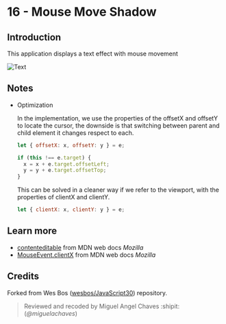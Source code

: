 # 16 - Mouse Move Shadow
## Introduction
This application displays a text effect with mouse movement

![Text](https://res.cloudinary.com/saaec/image/upload/v1611010178/text_xvxyce.jpg)

## Notes
* Optimization

    In the implementation, we use the properties of the offsetX and offsetY to locate the cursor, the downside is that switching between parent and child element it changes respect to each.

    ```javascript
    let { offsetX: x, offsetY: y } = e;

    if (this !== e.target) {
      x = x + e.target.offsetLeft;
      y = y + e.target.offsetTop;
    }
    ```
    This can be solved in a cleaner way if we refer to the viewport, with the properties of clientX and clientY.

    ```javascript
    let { clientX: x, clientY: y } = e;
    ```

## Learn more
* [contenteditable](https://developer.mozilla.org/es/docs/Web/HTML/Atributos_Globales/contenteditable) from MDN web docs *Mozilla*
* [MouseEvent.clientX](https://developer.mozilla.org/en-US/docs/Web/API/MouseEvent/clientX) from MDN web docs *Mozilla*

## Credits
Forked from Wes Bos ([wesbos/JavaScript30](https://github.com/wesbos/JavaScript30)) repository.
> Reviewed and recoded by Miguel Angel Chaves :shipit: (*@miguelachaves*)
